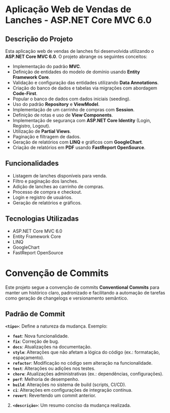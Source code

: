 # Aplicação Web de Vendas de Lanches - ASP.NET Core MVC 6.0

## Descrição do Projeto

Esta aplicação web de vendas de lanches foi desenvolvida utilizando o **ASP.NET Core MVC 6.0**. O projeto abrange os seguintes conceitos:

- Implementação do padrão **MVC**.
- Definição de entidades do modelo de domínio usando **Entity Framework Core**.
- Validação e configuração das entidades utilizando **Data Annotations**.
- Criação do banco de dados e tabelas via migrações com abordagem **Code-First**.
- Popular o banco de dados com dados iniciais (seeding).
- Uso do padrão **Repository** e **ViewModel**.
- Implementação de um carrinho de compras com **Session**.
- Definição de rotas e uso de **View Components**.
- Implementação de segurança com **ASP.NET Core Identity** (Login, Registro, Logout).
- Utilização de **Partial Views**.
- Paginação e filtragem de dados.
- Geração de relatórios com **LINQ** e gráficos com **GoogleChart**.
- Criação de relatórios em **PDF** usando **FastReport OpenSource**.

## Funcionalidades
- Listagem de lanches disponíveis para venda.
- Filtro e paginação dos lanches.
- Adição de lanches ao carrinho de compras.
- Processo de compra e checkout.
- Login e registro de usuários.
- Geração de relatórios e gráficos.

## Tecnologias Utilizadas
- ASP.NET Core MVC 6.0
- Entity Framework Core
- LINQ
- GoogleChart
- FastReport OpenSource

# Convenção de Commits

Este projeto segue a convenção de commits **Conventional Commits** para manter um histórico claro, padronizado e facilitando a automação de tarefas como geração de changelogs e versionamento semântico.

## Padrão de Commit

**`<tipo>`**: Define a natureza da mudança. Exemplo:
   - **`feat`**: Nova funcionalidade.
   - **`fix`**: Correção de bug.
   - **`docs`**: Atualizações na documentação.
   - **`style`**: Alterações que não afetam a lógica do código (ex.: formatação, espaçamento).
   - **`refactor`**: Modificação no código sem alteração na funcionalidade.
   - **`test`**: Alterações ou adições nos testes.
   - **`chore`**: Atualizações administrativas (ex.: dependências, configurações).
   - **`perf`**: Melhoria de desempenho.
   - **`build`**: Alterações no sistema de build (scripts, CI/CD).
   - **`ci`**: Alterações em configurações de integração contínua.
   - **`revert`**: Revertendo um commit anterior.

2. **`<descrição>`**: Um resumo conciso da mudança realizada. 

